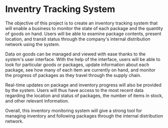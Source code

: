 # Inventry Tracking System

The objective of this project is to create an inventory tracking system that will enable a business to monitor the state of each package and the quantity of goods on hand. Users will be able to examine package contents, present location, and transit status through the company's internal distribution network using the system.

Data on goods can be managed and viewed with ease thanks to the system's user interface. With the help of the interface, users will be able to look for particular goods or packages, update information about each package, see how many of each item are currently on hand, and monitor the progress of packages as they travel through the supply chain.

Real-time updates on package and inventory progress will also be provided by the system. Users will thus have access to the most recent data regarding the location and status of packages, the number of items in stock, and other relevant information. 

Overall, this inventory monitoring system will give a strong tool for managing inventory and following packages through the internal distribution network.
